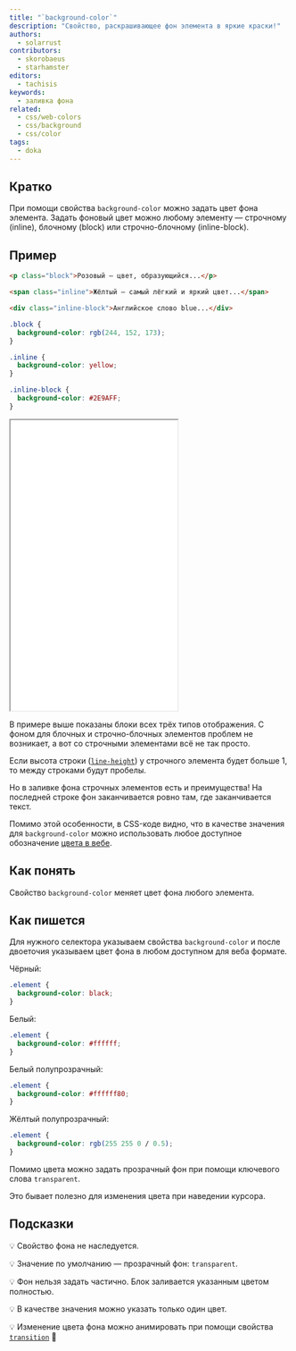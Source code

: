 ```yaml
---
title: "`background-color`"
description: "Свойство, раскрашивающее фон элемента в яркие краски!"
authors:
  - solarrust
contributors:
  - skorobaeus
  - starhamster
editors:
  - tachisis
keywords:
  - заливка фона
related:
  - css/web-colors
  - css/background
  - css/color
tags:
  - doka
---
```


## Кратко

При помощи свойства `background-color` можно задать цвет фона элемента. Задать фоновый цвет можно любому элементу — строчному (inline), блочному (block) или строчно-блочному (inline-block).

## Пример

```html
<p class="block">Розовый — цвет, образующийся...</p>

<span class="inline">Жёлтый — самый лёгкий и яркий цвет...</span>

<div class="inline-block">Английское слово blue...</div>
```

```css
.block {
  background-color: rgb(244, 152, 173);
}

.inline {
  background-color: yellow;
}

.inline-block {
  background-color: #2E9AFF;
}
```

<iframe title="Фоновый цвет у элементов разных типов" src="demos/types/" height="520"></iframe>

В примере выше показаны блоки всех трёх типов отображения. С фоном для блочных и строчно-блочных элементов проблем не возникает, а вот со строчными элементами всё не так просто.

Если высота строки ([`line-height`](/css/line-height/)) у строчного элемента будет больше 1, то между строками будут пробелы.

Но в заливке фона строчных элементов есть и преимущества! На последней строке фон заканчивается ровно там, где заканчивается текст.

Помимо этой особенности, в CSS-коде видно, что в качестве значения для `background-color` можно использовать любое доступное обозначение [цвета в вебе](/css/web-colors/).

## Как понять

Свойство `background-color` меняет цвет фона любого элемента.

## Как пишется

Для нужного селектора указываем свойства `background-color` и после двоеточия указываем цвет фона в любом доступном для веба формате.

Чёрный:

```css
.element {
  background-color: black;
}
```

Белый:

```css
.element {
  background-color: #ffffff;
}
```

Белый полупрозрачный:

```css
.element {
  background-color: #ffffff80;
}
```

Жёлтый полупрозрачный:

```css
.element {
  background-color: rgb(255 255 0 / 0.5);
}
```

Помимо цвета можно задать прозрачный фон при помощи ключевого слова `transparent`.

Это бывает полезно для изменения цвета при наведении курсора.

## Подсказки

💡 Свойство фона не наследуется.

💡 Значение по умолчанию — прозрачный фон: `transparent`.

💡 Фон нельзя задать частично. Блок заливается указанным цветом полностью.

💡 В качестве значения можно указать только один цвет.

💡 Изменение цвета фона можно анимировать при помощи свойства [`transition`](/css/transition/) 🥳
